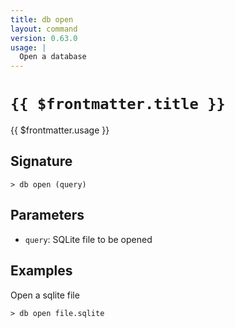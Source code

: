 ```yaml
---
title: db open
layout: command
version: 0.63.0
usage: |
  Open a database
---
```


# `{{ $frontmatter.title }}`

<div style='white-space: pre-wrap;'>{{ $frontmatter.usage }}</div>

## Signature

```> db open (query)```

## Parameters

 -  `query`: SQLite file to be opened

## Examples

Open a sqlite file
```shell
> db open file.sqlite
```

